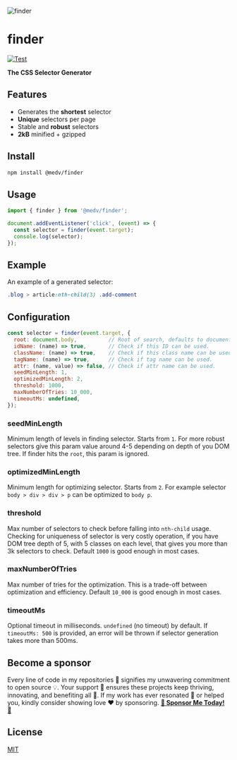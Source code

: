 ![finder](https://medv.io/assets/finder.png)

# finder

[![Test](https://github.com/antonmedv/finder/actions/workflows/test.yml/badge.svg)](https://github.com/antonmedv/finder/actions/workflows/test.yml)

**The CSS Selector Generator**

## Features

* Generates the **shortest** selector
* **Unique** selectors per page
* Stable and **robust** selectors
* **2kB** minified + gzipped

## Install

```bash
npm install @medv/finder
```

## Usage 

```js
import { finder } from '@medv/finder';

document.addEventListener('click', (event) => {
  const selector = finder(event.target);
  console.log(selector);
});
```

## Example

An example of a generated selector:

```css
.blog > article:nth-child(3) .add-comment
```

## Configuration

```js
const selector = finder(event.target, {
  root: document.body,          // Root of search, defaults to document.body.
  idName: (name) => true,       // Check if this ID can be used.
  className: (name) => true,    // Check if this class name can be used.
  tagName: (name) => true,      // Check if tag name can be used.
  attr: (name, value) => false, // Check if attr name can be used.
  seedMinLength: 1,           
  optimizedMinLength: 2,
  threshold: 1000,
  maxNumberOfTries: 10_000,
  timeoutMs: undefined,
});
```

### seedMinLength

Minimum length of levels in finding selector. Starts from `1`. 
For more robust selectors give this param value around 4-5 depending on depth of
you DOM tree. If finder hits the `root`, this param is ignored.

### optimizedMinLength

Minimum length for optimizing selector. Starts from `2`. 
For example selector `body > div > div > p` can be optimized to `body p`.

### threshold

Max number of selectors to check before falling into `nth-child` usage. 
Checking for uniqueness of selector is very costly operation, if you have DOM 
tree depth of 5, with 5 classes on each level, that gives you more than 3k 
selectors to check. Default `1000` is good enough in most cases.  

### maxNumberOfTries

Max number of tries for the optimization. This is a trade-off between
optimization and efficiency. Default `10_000` is good enough in most cases.

### timeoutMs

Optional timeout in milliseconds. `undefined` (no timeout) by default. If `timeoutMs: 500` is provided, an error will be thrown if selector generation takes more than 500ms.

## Become a sponsor

Every line of code in my repositories 📖 signifies my unwavering commitment to open source 💡. Your support 🤝 ensures these projects keep thriving, innovating, and benefiting all 💼. If my work has ever resonated 🎵 or helped you, kindly consider showing love ❤️ by sponsoring. [**🚀 Sponsor Me Today! 🚀**](https://github.com/sponsors/antonmedv)

## License

[MIT](LICENSE)
